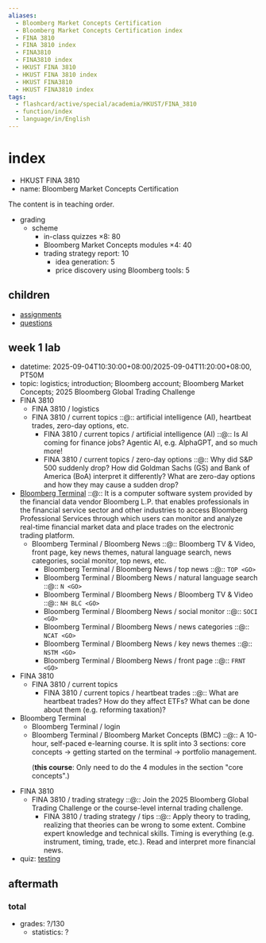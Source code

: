 ```yaml
---
aliases:
  - Bloomberg Market Concepts Certification
  - Bloomberg Market Concepts Certification index
  - FINA 3810
  - FINA 3810 index
  - FINA3810
  - FINA3810 index
  - HKUST FINA 3810
  - HKUST FINA 3810 index
  - HKUST FINA3810
  - HKUST FINA3810 index
tags:
  - flashcard/active/special/academia/HKUST/FINA_3810
  - function/index
  - language/in/English
---
```


# index

- HKUST FINA 3810
- name: Bloomberg Market Concepts Certification

The content is in teaching order.

- grading
  - scheme
    - in-class quizzes ×8: 80
    - Bloomberg Market Concepts modules ×4: 40
    - trading strategy report: 10
      - idea generation: 5
      - price discovery using Bloomberg tools: 5

## children

- [assignments](assignments/index.md)
- [questions](questions.md)

## week 1 lab

- datetime: 2025-09-04T10:30:00+08:00/2025-09-04T11:20:00+08:00, PT50M
- topic: logistics; introduction; Bloomberg account; Bloomberg Market Concepts; 2025 Bloomberg Global Trading Challenge
- FINA 3810
  - FINA 3810 / logistics
  - FINA 3810 / current topics ::@:: artificial intelligence \(AI\), heartbeat trades, zero-day options, etc. <!--SR:!2025-10-07,14,290!2025-10-07,14,290-->
    - FINA 3810 / current topics / artificial intelligence \(AI\) ::@:: Is AI coming for finance jobs? Agentic AI, e.g. AlphaGPT, and so much more! <!--SR:!2025-10-07,14,290!2025-10-08,15,290-->
    - FINA 3810 / current topics / zero-day options ::@:: Why did S&P 500 suddenly drop? How did Goldman Sachs \(GS\) and Bank of America \(BoA\) interpret it differently? What are zero-day options and how they may cause a sudden drop? <!--SR:!2025-10-08,15,290!2025-10-07,14,290-->
- [Bloomberg Terminal](../../../../general/Bloomberg%20Terminal.md) ::@:: It is a computer software system provided by the financial data vendor Bloomberg L.P. that enables professionals in the financial service sector and other industries to access Bloomberg Professional Services through which users can monitor and analyze real-time financial market data and place trades on the electronic trading platform. <!--SR:!2025-10-08,15,290!2025-10-08,15,290-->
  - Bloomberg Terminal / Bloomberg News ::@:: Bloomberg TV & Video, front page, key news themes, natural language search, news categories, social monitor, top news, etc. <!--SR:!2025-10-08,15,290!2025-10-08,15,290-->
    - Bloomberg Terminal / Bloomberg News / top news ::@:: `TOP <GO>` <!--SR:!2025-10-07,14,290!2025-10-09,16,290-->
    - Bloomberg Terminal / Bloomberg News / natural language search ::@:: `N <GO>` <!--SR:!2025-10-08,15,290!2025-10-07,14,290-->
    - Bloomberg Terminal / Bloomberg News / Bloomberg TV & Video ::@:: `NH BLC <GO>` <!--SR:!2025-10-09,16,290!2025-10-08,15,290-->
    - Bloomberg Terminal / Bloomberg News / social monitor ::@:: `SOCI <GO>` <!--SR:!2025-10-09,16,290!2025-10-07,14,290-->
    - Bloomberg Terminal / Bloomberg News / news categories ::@:: `NCAT <GO>` <!--SR:!2025-10-09,16,290!2025-10-09,16,290-->
    - Bloomberg Terminal / Bloomberg News / key news themes ::@:: `NSTM <GO>` <!--SR:!2025-10-07,14,290!2025-11-07,33,270-->
    - Bloomberg Terminal / Bloomberg News / front page ::@:: `FRNT <GO>` <!--SR:!2025-10-08,15,290!2025-10-08,15,290-->
- FINA 3810
  - FINA 3810 / current topics
    - FINA 3810 / current topics / heartbeat trades ::@:: What are heartbeat trades? How do they affect ETFs? What can be done about them \(e.g. reforming taxation\)? <!--SR:!2025-10-09,16,290!2025-10-09,16,290-->
- Bloomberg Terminal
  - Bloomberg Terminal / login
  - Bloomberg Terminal / Bloomberg Market Concepts \(BMC\) ::@:: A 10-hour, self-paced e-learning course. It is split into 3 sections: core concepts → getting started on the terminal → portfolio management. <p> \(__this course__: Only need to do the 4 modules in the section "core concepts".\) <!--SR:!2025-10-07,14,290!2025-10-09,16,290-->
- FINA 3810
  - FINA 3810 / trading strategy ::@:: Join the 2025 Bloomberg Global Trading Challenge or the course-level internal trading challenge. <!--SR:!2025-10-08,15,290!2025-10-09,16,290-->
    - FINA 3810 / trading strategy / tips ::@:: Apply theory to trading, realizing that theories can be wrong to some extent. Combine expert knowledge and technical skills. Timing is everything \(e.g. instrument, timing, trade, etc.\). Read and interpret more financial news. <!--SR:!2025-10-09,16,290!2025-10-07,14,290-->
- quiz: [testing](questions/testing.md)

## aftermath

### total

- grades: ?/130
  - statistics: ?
